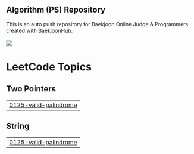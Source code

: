 <h2>Algorithm (PS) Repository</h2>

<div>This is an auto push repository for Baekjoon Online Judge & Programmers created with BaekjoonHub.</div> <br>
<img src="http://mazassumnida.wtf/api/v2/generate_badge?boj=haejun0410"/>

<!---LeetCode Topics Start-->
# LeetCode Topics
## Two Pointers
|  |
| ------- |
| [0125-valid-palindrome](https://github.com/haejun0410/Algorithm/tree/master/0125-valid-palindrome) |
## String
|  |
| ------- |
| [0125-valid-palindrome](https://github.com/haejun0410/Algorithm/tree/master/0125-valid-palindrome) |
<!---LeetCode Topics End-->